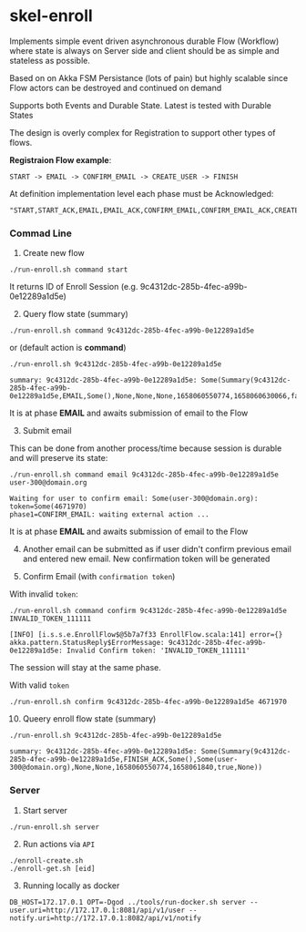 # skel-enroll

Implements simple event driven asynchronous durable Flow (Workflow) where state is always on Server side 
and client should be as simple and stateless as possible. 

Based on on Akka FSM Persistance (lots of pain) but highly scalable since Flow actors can be destroyed and continued on demand

Supports both Events and Durable State. Latest is tested with Durable States

The design is overly complex for Registration to support other types of flows.

__Registraion Flow example__:

```
START -> EMAIL -> CONFIRM_EMAIL -> CREATE_USER -> FINISH
```

At definition implementation level each phase must be Acknowledged:

```
"START,START_ACK,EMAIL,EMAIL_ACK,CONFIRM_EMAIL,CONFIRM_EMAIL_ACK,CREATE_USER,CREATE_USER_ACK,FINISH,FINISH_ACK",
```

### Commad Line 

1. Create new flow

```
./run-enroll.sh command start
```

It returns ID of Enroll Session (e.g. 9c4312dc-285b-4fec-a99b-0e12289a1d5e)


2. Query flow state (summary)

```
./run-enroll.sh command 9c4312dc-285b-4fec-a99b-0e12289a1d5e
```

or (default action is __command__)

```
./run-enroll.sh 9c4312dc-285b-4fec-a99b-0e12289a1d5e

summary: 9c4312dc-285b-4fec-a99b-0e12289a1d5e: Some(Summary(9c4312dc-285b-4fec-a99b-0e12289a1d5e,EMAIL,Some(),None,None,None,1658060550774,1658060630066,false,None))
```

It is at phase __EMAIL__ and awaits submission of email to the Flow

3. Submit email

This can be done from another process/time because session is durable and will preserve its state:

```
./run-enroll.sh command email 9c4312dc-285b-4fec-a99b-0e12289a1d5e user-300@domain.org

Waiting for user to confirm email: Some(user-300@domain.org): token=Some(4671970)                                                              
phase1=CONFIRM_EMAIL: waiting external action ...
```

It is at phase __EMAIL__ and awaits submission of email to the Flow

4. Another email can be submitted as if user didn't confirm previous email and entered new email. New confirmation token will be generated


5. Confirm Email (with `confirmation token`)

With invalid `token`:

```
./run-enroll.sh command confirm 9c4312dc-285b-4fec-a99b-0e12289a1d5e INVALID_TOKEN_111111

[INFO] [i.s.s.e.EnrollFlow$@5b7a7f33 EnrollFlow.scala:141] error={}
akka.pattern.StatusReply$ErrorMessage: 9c4312dc-285b-4fec-a99b-0e12289a1d5e: Invalid Confirm token: 'INVALID_TOKEN_111111'
```

The session will stay at the same phase.

With valid `token`

```
./run-enroll.sh confirm 9c4312dc-285b-4fec-a99b-0e12289a1d5e 4671970

```

10. Queery enroll flow state (summary)

```
./run-enroll.sh 9c4312dc-285b-4fec-a99b-0e12289a1d5e

summary: 9c4312dc-285b-4fec-a99b-0e12289a1d5e: Some(Summary(9c4312dc-285b-4fec-a99b-0e12289a1d5e,FINISH_ACK,Some(),Some(user-300@domain.org),None,None,1658060550774,1658061840,true,None))
```

### Server

1. Start server

```
./run-enroll.sh server
```

2. Run actions via `API`

```
./enroll-create.sh
./enroll-get.sh [eid]
```

3. Running locally as docker

```
DB_HOST=172.17.0.1 OPT=-Dgod ../tools/run-docker.sh server --user.uri=http://172.17.0.1:8081/api/v1/user --notify.uri=http://172.17.0.1:8082/api/v1/notify
```
